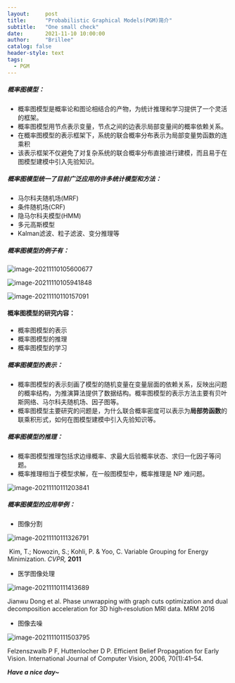 ```yaml
---
layout:     post
title:      "Probabilistic Graphical Models(PGM)简介"
subtitle:   "One small check"
date:       2021-11-10 10:00:00
author:     "Brillee"
catalog: false
header-style: text
tags:
  - PGM
---
```










##### 概率图模型：

- 概率图模型是概率论和图论相结合的产物，为统计推理和学习提供了一个灵活的框架。
- 概率图模型用节点表示变量，节点之间的边表示局部变量间的概率依赖关系。
- 在概率图模型的表示框架下，系统的联合概率分布表示为局部变量势函数的连乘积
- 该表示框架不仅避免了对复杂系统的联合概率分布直接进行建模，而且易于在图模型建模中引入先验知识。



##### 概率图模型统一了目前广泛应用的许多统计模型和方法：

- 马尔科夫随机场(MRF)
- 条件随机场(CRF)
- 隐马尔科夫模型(HMM)
- 多元高斯模型
- Kalman滤波、粒子滤波、变分推理等



##### 概率图模型的例子有：

<img src="https://i.loli.net/2021/11/10/do12LShmFpOPMG3.png" alt="image-20211110105600677" style="float;" />

![image-20211110105941848](https://i.loli.net/2021/11/10/PwpK3hJdl4EZgtq.png)

![image-20211110110157091](https://i.loli.net/2021/11/10/pvY9XjaIrO2HEnN.png)

#### 概率图模型的研究内容：

- 概率图模型的表示
- 概率图模型的推理
- 概率图模型的学习



##### 概率图模型的表示：

- 概率图模型的表示刻画了模型的随机变量在变量层面的依赖关系，反映出问题的概率结构，为推演算法提供了数据结构。概率图模型的表示方法主要有贝叶斯网络、马尔科夫随机场、因子图等。
- 概率图模型主要研究的问题是，为什么联合概率密度可以表示为**局部势函数**的联乘积形式，如何在图模型建模中引入先验知识等。

##### 概率图模型的推理：

- 概率图模型推理包括求边缘概率、求最大后验概率状态、求归一化因子等问题。
- 概率推理相当于模型求解，在一般图模型中，概率推理是 NP 难问题。

![image-20211110111203841](https://i.loli.net/2021/11/10/kEbgzFpA9cswKOQ.png)



##### 概率图模型的应用举例：

- 图像分割



![image-20211110111326791](https://i.loli.net/2021/11/10/jle9h2vUpIDAJ8W.png)

​                             Kim, T.; Nowozin, S.; Kohli, P. & Yoo, C. Variable Grouping for Energy Minimization. *CVPR,* **2011**

- 医学图像处理



![image-20211110111413689](https://i.loli.net/2021/11/10/cj9qPgb1k4C7JG3.png)

Jianwu Dong et al. Phase unwrapping with graph cuts optimization and dual decomposition acceleration for 3D high‐resolution MRI data. MRM 2016



- 图像去噪



![image-20211110111503795](https://i.loli.net/2021/11/10/EtGspLUvifuYAWr.png)

Felzenszwalb P F, Huttenlocher D P. Efficient Belief Propagation for Early Vision. International Journal of Computer Vision, 2006, 70(1):41–54.







**_Have a nice day~_**





